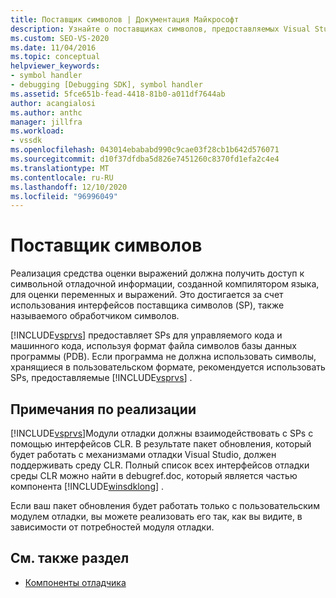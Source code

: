 ```yaml
---
title: Поставщик символов | Документация Майкрософт
description: Узнайте о поставщиках символов, предоставляемых Visual Studio, чтобы позволить Вычислителю выражений оценивать переменные и выражения.
ms.custom: SEO-VS-2020
ms.date: 11/04/2016
ms.topic: conceptual
helpviewer_keywords:
- symbol handler
- debugging [Debugging SDK], symbol handler
ms.assetid: 5fce651b-fead-4418-81b0-a011df7644ab
author: acangialosi
ms.author: anthc
manager: jillfra
ms.workload:
- vssdk
ms.openlocfilehash: 043014ebababd990c9cae03f28cb1b642d576071
ms.sourcegitcommit: d10f37dfdba5d826e7451260c8370fd1efa2c4e4
ms.translationtype: MT
ms.contentlocale: ru-RU
ms.lasthandoff: 12/10/2020
ms.locfileid: "96996049"
---
```

# <a name="symbol-provider"></a>Поставщик символов
Реализация средства оценки выражений должна получить доступ к символьной отладочной информации, созданной компилятором языка, для оценки переменных и выражений. Это достигается за счет использования интерфейсов поставщика символов (SP), также называемого обработчиком символов.

 [!INCLUDE[vsprvs](../../code-quality/includes/vsprvs_md.md)] предоставляет SPs для управляемого кода и машинного кода, используя формат файла символов базы данных программы (PDB). Если программа не должна использовать символы, хранящиеся в пользовательском формате, рекомендуется использовать SPs, предоставляемые [!INCLUDE[vsprvs](../../code-quality/includes/vsprvs_md.md)] .

## <a name="implementation-notes"></a>Примечания по реализации
 [!INCLUDE[vsprvs](../../code-quality/includes/vsprvs_md.md)]Модули отладки должны взаимодействовать с SPs с помощью интерфейсов CLR. В результате пакет обновления, который будет работать с механизмами отладки Visual Studio, должен поддерживать среду CLR. Полный список всех интерфейсов отладки среды CLR можно найти в debugref.doc, который является частью компонента [!INCLUDE[winsdklong](../../deployment/includes/winsdklong_md.md)] .

 Если ваш пакет обновления будет работать только с пользовательским модулем отладки, вы можете реализовать его так, как вы видите, в зависимости от потребностей модуля отладки.

## <a name="see-also"></a>См. также раздел
- [Компоненты отладчика](../../extensibility/debugger/debugger-components.md)
